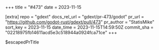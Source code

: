 +++
title = "#473"
date = 2023-11-15

[extra]
repo = "gdext"
docs_rel_url = "gdext/pr-473/godot"
pr_url = "https://github.com/godot-rust/gdext/pull/473"
pr_author = "StatisMike"
sort_key = 2023-11-15
date_time = 2023-11-15T14:59:50Z
commit_sha = "02218975fb14611acd5e3c518944a0924fca71ce"
+++

$escapedPrTitle
